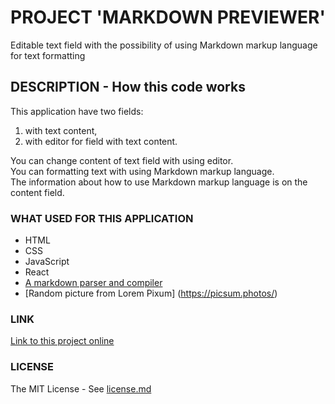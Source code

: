 # PROJECT 'MARKDOWN PREVIEWER'

Editable text field with the possibility of using Markdown markup language for text formatting

## DESCRIPTION - How this code works

This application have two fields: 
1. with text content,
2. with editor for field with text content.<br/>

You can change content of text field with using editor.<br/>
You can formatting text with using Markdown markup language.<br/>
The information about how to use Markdown markup language is on the content field.

### WHAT USED FOR THIS APPLICATION

- HTML<br/>
- CSS<br/>
- JavaScript<br/>
- React<br/>
- [A markdown parser and compiler](https://github.com/markedjs/marked)
- [Random picture from Lorem Pixum] (https://picsum.photos/)

### LINK 

[Link to this project online](https://hajczek.github.io/markdown-previewer/)

### LICENSE

The MIT License - See [license.md](https://github.com/hajczek/markdown-previewer/blob/master/license/License.md)